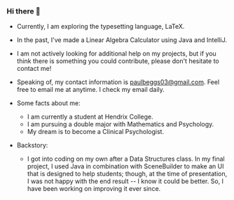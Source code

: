 ### Hi there 👋

- Currently, I am exploring the typesetting language, LaTeX.

- In the past, I've made a Linear Algebra Calculator using Java and IntelliJ. 
  
- I am not actively looking for additional help on my projects, but if you think there is something you could contribute, please don't hesitate to contact me!
  
- Speaking of, my contact information is paulbeggs03@gmail.com. Feel free to email me at anytime. I check my email daily.
  
- Some facts about me:
  + I am currently a student at Hendrix College.
  + I am pursuing a double major with Mathematics and Psychology.
  + My dream is to become a Clinical Psychologist.
    
- Backstory:
  + I got into coding on my own after a Data Structures class. In my final project, I used Java in combination with SceneBuilder to make an UI that is designed to help students; though, at the time of presentation, I was not happy with the end result -- I know it could be better. So, I have been working on improving it ever since.
<!--
**PaulBeggs/PaulBeggs** is a ✨ _special_ ✨ repository because its `README.md` (this file) appears on your GitHub profile.

Here are some ideas to get you started:

- 🔭 I’m currently working on ...
- 🌱 I’m currently learning ...
- 👯 I’m looking to collaborate on ...
- 🤔 I’m looking for help with ...
- 💬 Ask me about ...
- 📫 How to reach me: ...
- 😄 Pronouns: ...
- ⚡ Fun fact: ...
-->
